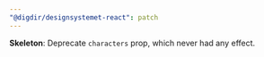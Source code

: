 ```yaml
---
"@digdir/designsystemet-react": patch
---
```


**Skeleton**: Deprecate `characters` prop, which never had any effect.
